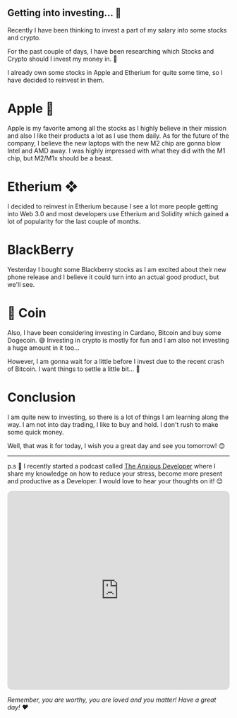 ## Getting into investing... 💸

Recently I have been thinking to invest a part of my salary into some stocks and crypto.

For the past couple of days, I have been researching which Stocks and Crypto should I invest my money in. 🤔

I already own some stocks in Apple and Etherium for quite some time, so I have decided to reinvest in them.

# Apple 🍏

Apple is my favorite among all the stocks as I highly believe in their mission and also I like their products a lot as I use them daily. As for the future of the company, I believe the new laptops with the new M2 chip are gonna blow Intel and AMD away. I was highly impressed with what they did with the M1 chip, but M2/M1x should be a beast.

# Etherium ❖

I decided to reinvest in Etherium because I see a lot more people getting into Web 3.0 and most developers use Etherium and Solidity which gained a lot of popularity for the last couple of months.

# BlackBerry

Yesterday I bought some Blackberry stocks as I am excited about their new phone release and I believe it could turn into an actual good product, but we'll see.

# 💩 Coin

Also, I have been considering investing in Cardano, Bitcoin and buy some Dogecoin. 😅 Investing in crypto is mostly for fun and I am also not investing a huge amount in it too...

However, I am gonna wait for a little before I invest due to the recent crash of Bitcoin. I want things to settle a little bit... 🌊

# Conclusion

I am quite new to investing, so there is a lot of things I am learning along the way. I am not into day trading, I like to buy and hold. I don't rush to make some quick money.

Well, that was it for today, I wish you a great day and see you tomorrow! 😊

---

p.s 🤫 I recently started a podcast called [The Anxious Developer](https://apple.co/39yOnvz) where I share my knowledge on how to reduce your stress, become more present and productive as a Developer. I would love to hear your thoughts on it! 😊

<iframe src="https://embed.podcasts.apple.com/us/podcast/the-anxious-developer/id1538448864?itsct=podcast_box&amp;itscg=30200&amp;theme=light" height="450px" frameborder="0" sandbox="allow-forms allow-popups allow-same-origin allow-scripts allow-top-navigation-by-user-activation" allow="autoplay *; encrypted-media *;" style="width: 100%; overflow: hidden; border-radius: 10px; background: transparent;"></iframe>

*Remember, you are worthy, you are loved and you matter! Have a great day! ❤️*